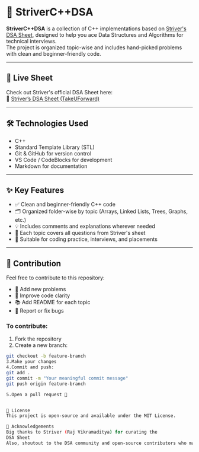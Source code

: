 # 📘 StriverC++DSA

**StriverC++DSA** is a collection of C++ implementations based on [Striver's DSA Sheet](https://takeuforward.org/strivers-a2z-dsa-course/strivers-a2z-dsa-course-sheet-2/), designed to help you ace Data Structures and Algorithms for technical interviews.  
The project is organized topic-wise and includes hand-picked problems with clean and beginner-friendly code.

---

## 🚀 Live Sheet

Check out Striver's official DSA Sheet here:  
🔗 [Striver’s DSA Sheet (TakeUForward)](https://takeuforward.org/interviews/strivers-sde-sheet-top-coding-interview-problems/)

---

## 🛠️ Technologies Used

- C++
- Standard Template Library (STL)
- Git & GitHub for version control
- VS Code / CodeBlocks for development
- Markdown for documentation

---

## ✨ Key Features

- ✅ Clean and beginner-friendly C++ code
- 🗂️ Organized folder-wise by topic (Arrays, Linked Lists, Trees, Graphs, etc.)
- 💡 Includes comments and explanations wherever needed
- 📁 Each topic covers all questions from Striver's sheet
- 🧠 Suitable for coding practice, interviews, and placements

---

## 🤝 Contribution

Feel free to contribute to this repository:

- 🔧 Add new problems  
- 🧹 Improve code clarity  
- 📚 Add README for each topic  
- 🐞 Report or fix bugs  

### To contribute:

1. Fork the repository  
2. Create a new branch:

```bash
git checkout -b feature-branch
3.Make your changes
4.Commit and push:
git add .
git commit -m "Your meaningful commit message"
git push origin feature-branch

5.Open a pull request 🚀


📜 License
This project is open-source and available under the MIT License.

🙏 Acknowledgements
Big thanks to Striver (Raj Vikramaditya) for curating the
DSA Sheet
Also, shoutout to the DSA community and open-source contributors who make learning easier every day!

